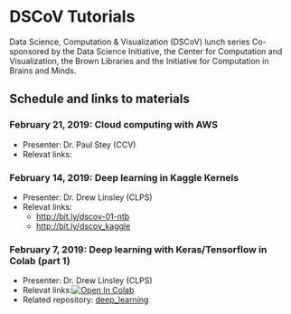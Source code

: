 # DSCoV Tutorials

Data Science, Computation & Visualization (DSCoV) lunch series
Co-sponsored by the Data Science Initiative, the Center for Computation and Visualization, the Brown Libraries and the Initiative for Computation in Brains and Minds.

## Schedule and links to materials

### February 21, 2019: Cloud computing with AWS

* Presenter: Dr. Paul Stey (CCV)
* Relevat links:

### February 14, 2019:  Deep learning in Kaggle Kernels

* Presenter: Dr. Drew Linsley (CLPS)
* Relevat links:
  * http://bit.ly/dscov-01-ntb
  * http://bit.ly/dscov_kaggle

### February 7, 2019:  Deep learning with Keras/Tensorflow in Colab (part 1)

* Presenter: Dr. Drew Linsley (CLPS)
* Relevat links:<a href="https://colab.research.google.com/github/dscov-tutorials/deep_learning/blob/master/DNN_scrape_and_finetune.ipynb" target="_parent"><img src="https://colab.research.google.com/assets/colab-badge.svg" alt="Open In Colab"/></a>
* Related repository: [deep_learning](https://github.com/dscov-tutorials/deep_learning)
